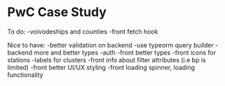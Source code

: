 # PwC Case Study

To do:
-voivodeships and counties
-front fetch hook

Nice to have:
-better validation on backend
-use typeorm query builder
-backend more and better types
-auth
-front better types
-front icons for stations
-labels for clusters
-front info about filter attributes (i.e bp is limited)
-front better UI/UX styling
-front loading spinner, loading functionality
